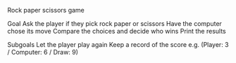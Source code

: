 Rock paper scissors game

Goal
  Ask the player if they pick rock paper or scissors
  Have the computer chose its move
  Compare the choices and decide who wins
  Print the results


Subgoals
  Let the player play again
  Keep a record of the score e.g. (Player: 3 / Computer: 6 / Draw: 9)
